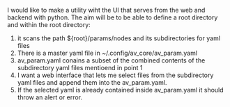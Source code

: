 I would like to make a utility wiht the UI that serves from the web and backend with python. The aim will be to be able to define a root directory and within the root directory:
1. it scans the path ${root}/params/nodes and its subdirectories for yaml files
2. There is a master yaml file in ~/.config/av_core/av_param.yaml
3. av_param.yaml conains a subset of the combined contents of the subdirectory yaml files mentioend in point 1
4. I want a web interface that lets me select files from the subdirectory yaml files and append them into the av_param.yaml.
5. If the selected yaml is already contained inside av_param.yaml it should throw an alert or error.
